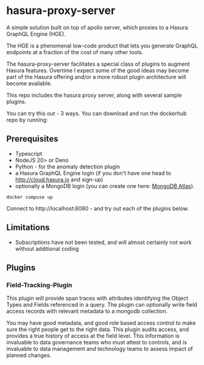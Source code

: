# hasura-proxy-server

A simple solution built on top of apollo server, which proxies to a Hasura GraphQL Engine (HGE).

The HGE is a phenomenal low-code product that lets you generate GraphQL endpoints at a fraction of the cost
of many other tools.

The hasura-proxy-server facilitates a special class of plugins to augment Hasura features. Overtime I expect
some of the good ideas may become part of the Hasura offering and/or a more robust plugin architecture will become
available.

This repo includes the hasura proxy server, along with several sample plugins.

You can try this out - 3 ways. You can download and run the dockerhub repo by running:

## Prerequisites

- Typescript
- NodeJS 20> or Deno
- Python - for the anomaly detection plugin
- a Hasura GraphQL Engine login (if you don't have one head to http://cloud.hasura.io and sign-up)
- optionally a MongoDB login (you can create one here: [MongoDB Atlas](https://www.mongodb.com/lp/cloud/atlas)).

```shell
docker compuse up
```

Connect to http://localhost:8080 - and try out each of the plugins below.

## Limitations

- Subscriptions have not been tested, and will almost certainly not work without additional coding

## Plugins

### Field-Tracking-Plugin

This plugin will provide span traces with attributes identifying the Object Types and
Fields referenced in a query. The plugin can optionally write field access records with relevant metadata
to a mongodb collection.

You may have good metadata, and good role based access control to make sure the right people get to the right
data. This plugin audits access, and provides a true history of access at the field level. This information
is invaluable to data governance teams who must attest to controls, and is invaluable to data management
and technology teams to assess impact of planned changes.

###
